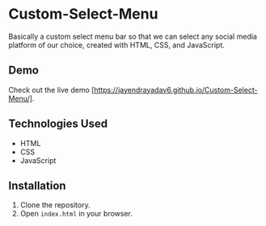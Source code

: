 # Custom-Select-Menu
Basically a custom select menu bar so that we can select any social media platform of our choice, created with HTML, CSS, and JavaScript.

## Demo
Check out the live demo [https://jayendrayadav6.github.io/Custom-Select-Menu/].

## Technologies Used
- HTML
- CSS
- JavaScript

## Installation
1. Clone the repository.
2. Open `index.html` in your browser.


